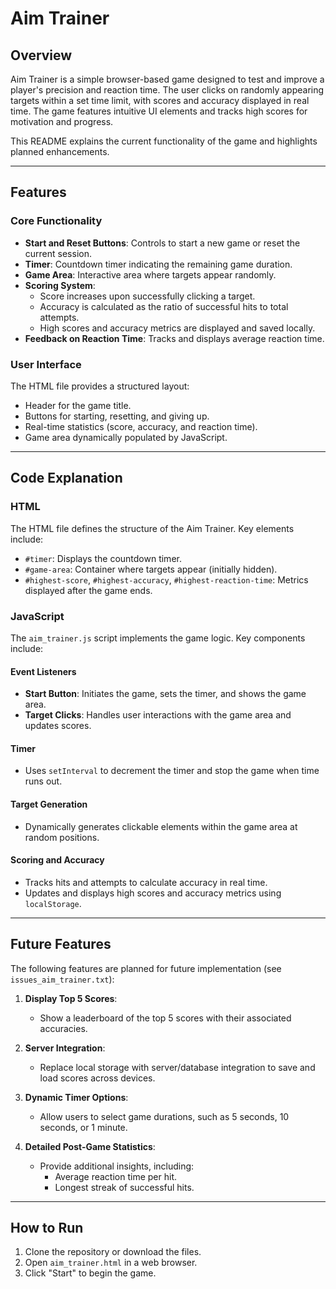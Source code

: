 # Aim Trainer

## Overview
Aim Trainer is a simple browser-based game designed to test and improve a player's precision and reaction time. The user clicks on randomly appearing targets within a set time limit, with scores and accuracy displayed in real time. The game features intuitive UI elements and tracks high scores for motivation and progress.

This README explains the current functionality of the game and highlights planned enhancements.

---

## Features

### Core Functionality
- **Start and Reset Buttons**: Controls to start a new game or reset the current session.
- **Timer**: Countdown timer indicating the remaining game duration.
- **Game Area**: Interactive area where targets appear randomly.
- **Scoring System**:
  - Score increases upon successfully clicking a target.
  - Accuracy is calculated as the ratio of successful hits to total attempts.
  - High scores and accuracy metrics are displayed and saved locally.
- **Feedback on Reaction Time**: Tracks and displays average reaction time.

### User Interface
The HTML file provides a structured layout:
- Header for the game title.
- Buttons for starting, resetting, and giving up.
- Real-time statistics (score, accuracy, and reaction time).
- Game area dynamically populated by JavaScript.

---

## Code Explanation

### HTML
The HTML file defines the structure of the Aim Trainer. Key elements include:
- `#timer`: Displays the countdown timer.
- `#game-area`: Container where targets appear (initially hidden).
- `#highest-score`, `#highest-accuracy`, `#highest-reaction-time`: Metrics displayed after the game ends.

### JavaScript
The `aim_trainer.js` script implements the game logic. Key components include:

#### Event Listeners
- **Start Button**: Initiates the game, sets the timer, and shows the game area.
- **Target Clicks**: Handles user interactions with the game area and updates scores.

#### Timer
- Uses `setInterval` to decrement the timer and stop the game when time runs out.

#### Target Generation
- Dynamically generates clickable elements within the game area at random positions.

#### Scoring and Accuracy
- Tracks hits and attempts to calculate accuracy in real time.
- Updates and displays high scores and accuracy metrics using `localStorage`.

---

## Future Features
The following features are planned for future implementation (see `issues_aim_trainer.txt`):

1. **Display Top 5 Scores**:
   - Show a leaderboard of the top 5 scores with their associated accuracies.

2. **Server Integration**:
   - Replace local storage with server/database integration to save and load scores across devices.

3. **Dynamic Timer Options**:
   - Allow users to select game durations, such as 5 seconds, 10 seconds, or 1 minute.

4. **Detailed Post-Game Statistics**:
   - Provide additional insights, including:
     - Average reaction time per hit.
     - Longest streak of successful hits.

---

## How to Run
1. Clone the repository or download the files.
2. Open `aim_trainer.html` in a web browser.
3. Click "Start" to begin the game.
